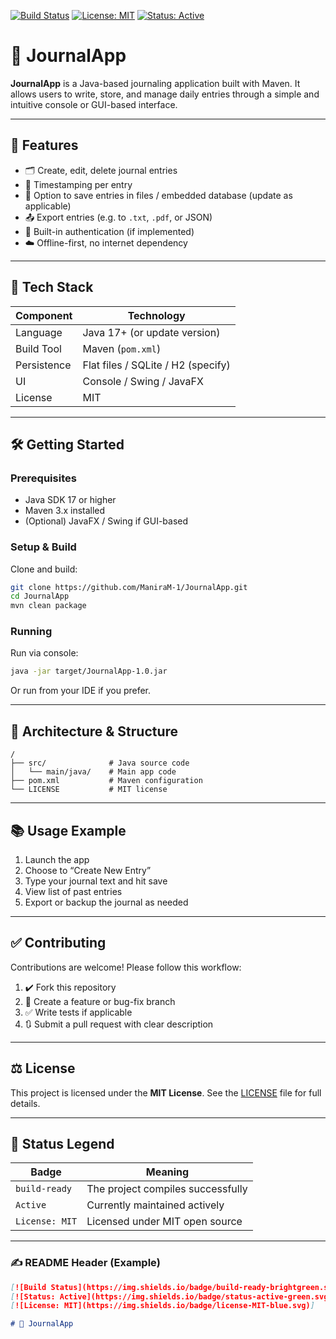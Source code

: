 [![Build Status](https://img.shields.io/badge/build-ready-brightgreen.svg)]()
[![License: MIT](https://img.shields.io/badge/license-MIT-blue.svg)]()
[![Status: Active](https://img.shields.io/badge/status-active-green.svg)]()

# 📝 JournalApp

**JournalApp** is a Java-based journaling application built with Maven. It allows users to write, store, and manage daily entries through a simple and intuitive console or GUI-based interface.

---

## 🚀 Features

- 🗂️ Create, edit, delete journal entries
- 📅 Timestamping per entry
- 💾 Option to save entries in files / embedded database (update as applicable)
- 📤 Export entries (e.g. to `.txt`, `.pdf`, or JSON)
- 🔐 Built-in authentication (if implemented)
- ☁️ Offline-first, no internet dependency

---

## 🧰 Tech Stack

| Component       | Technology        |
|-----------------|-------------------|
| Language        | Java 17+ (or update version) |
| Build Tool      | Maven (`pom.xml`) |
| Persistence     | Flat files / SQLite / H2 (specify) |
| UI              | Console / Swing / JavaFX |
| License         | MIT                |

---

## 🛠️ Getting Started

### Prerequisites

- Java SDK 17 or higher
- Maven 3.x installed
- (Optional) JavaFX / Swing if GUI-based

### Setup & Build

Clone and build:

```bash
git clone https://github.com/ManiraM-1/JournalApp.git
cd JournalApp
mvn clean package
```

### Running

Run via console:

```bash
java -jar target/JournalApp‑1.0.jar
```

Or run from your IDE if you prefer.

---

## 🧩 Architecture & Structure

```
/
├── src/              # Java source code
│   └── main/java/    # Main app code
├── pom.xml           # Maven configuration
└── LICENSE           # MIT license
```

---

## 📚 Usage Example

1. Launch the app
2. Choose to “Create New Entry”
3. Type your journal text and hit save
4. View list of past entries
5. Export or backup the journal as needed

---

## ✅ Contributing

Contributions are welcome! Please follow this workflow:

1. ✔️ Fork this repository  
2. 🧪 Create a feature or bug-fix branch  
3. ✅ Write tests if applicable  
4. 🔃 Submit a pull request with clear description  

---

## ⚖️ License

This project is licensed under the **MIT License**. See the [LICENSE](LICENSE) file for full details.

---

## 📌 Status Legend

| Badge            | Meaning                         |
|------------------|----------------------------------|
| `build‑ready`    | The project compiles successfully |
| `Active`         | Currently maintained actively     |
| `License: MIT`   | Licensed under MIT open source     |

---

### ✍️ README Header (Example)

```markdown
[![Build Status](https://img.shields.io/badge/build-ready-brightgreen.svg)]
[![Status: Active](https://img.shields.io/badge/status-active-green.svg)]
[![License: MIT](https://img.shields.io/badge/license-MIT-blue.svg)]

# 📝 JournalApp
```